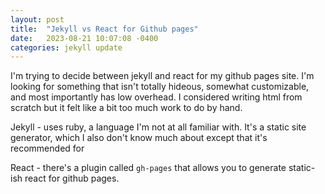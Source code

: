 ```yaml
---
layout: post
title:  "Jekyll vs React for Github pages"
date:   2023-08-21 10:07:08 -0400
categories: jekyll update
---
```


I'm trying to decide between jekyll and react for my github pages site. I'm looking for something that isn't totally hideous, somewhat customizable, and most importantly has low overhead. I considered writing html from scratch but it felt like a bit too much work to do by hand.

Jekyll - uses ruby, a language I'm not at all familiar with. It's a static site generator, which I also don't know much about except that it's recommended for 


React - there's a plugin called `gh-pages` that allows you to generate static-ish react for github pages. 


